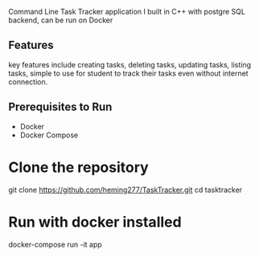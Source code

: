 Command Line Task Tracker application I built in C++ with postgre SQL backend, can be run on Docker

## Features
key features include creating tasks, deleting tasks, updating tasks, listing tasks, simple to use for student to track their tasks even without internet connection. 

## Prerequisites to Run 
- Docker
- Docker Compose

# Clone the repository
git clone https://github.com/heming277/TaskTracker.git
cd tasktracker

# Run with docker installed
docker-compose run -it app   

